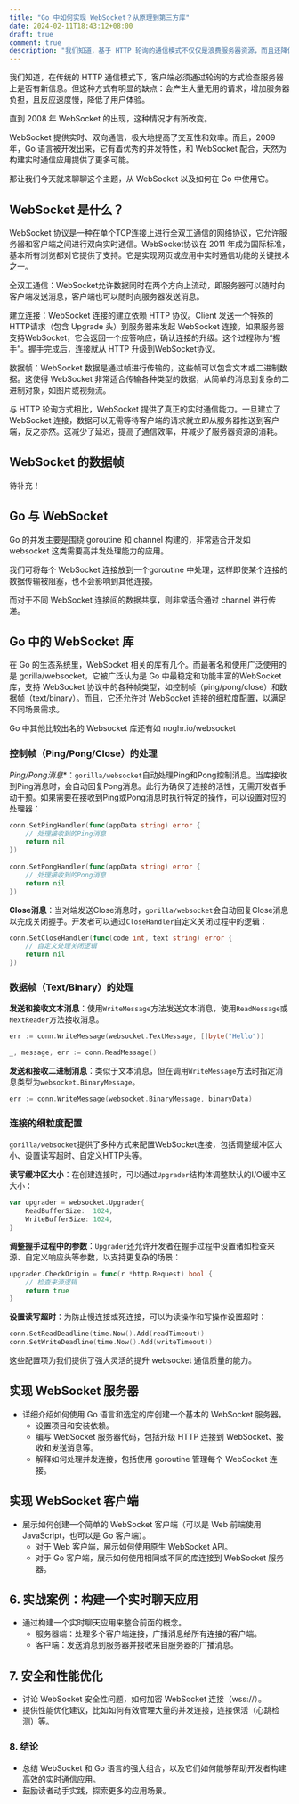 ```yaml
---
title: "Go 中如何实现 WebSocket？从原理到第三方库"
date: 2024-02-11T18:43:12+08:00
draft: true
comment: true
description: "我们知道，基于 HTTP 轮询的通信模式不仅仅是浪费服务器资源，而且还降低了用户体验。这种情况，直到 2008 年 WebSocket 的出现，才有所改变。WebSocket 提供实时、双向通信，极大地提高了交互性和效率。"
---
```


我们知道，在传统的 HTTP 通信模式下，客户端必须通过轮询的方式检查服务器上是否有新信息。但这种方式有明显的缺点：会产生大量无用的请求，增加服务器负担，且反应速度慢，降低了用户体验。

直到 2008 年 WebSocket 的出现，这种情况才有所改变。

WebSocket 提供实时、双向通信，极大地提高了交互性和效率。而且，2009 年，Go 语言被开发出来，它有着优秀的并发特性，和 WebSocket 配合，天然为构建实时通信应用提供了更多可能。

那让我们今天就来聊聊这个主题，从 WebSocket 以及如何在 Go 中使用它。

## WebSocket 是什么？

WebSocket 协议是一种在单个TCP连接上进行全双工通信的网络协议，它允许服务器和客户端之间进行双向实时通信。WebSocket协议在 2011 年成为国际标准，基本所有浏览都对它提供了支持。它是实现网页或应用中实时通信功能的关键技术之一。

全双工通信：WebSocket允许数据同时在两个方向上流动，即服务器可以随时向客户端发送消息，客户端也可以随时向服务器发送消息。

建立连接：WebSocket 连接的建立依赖 HTTP 协议。Client 发送一个特殊的HTTP请求（包含 Upgrade 头）到服务器来发起 WebSocket 连接。如果服务器支持WebSocket，它会返回一个应答响应，确认连接的升级。这个过程称为“握手”。握手完成后，连接就从 HTTP 升级到WebSocket协议。

数据帧：WebSocket 数据是通过帧进行传输的，这些帧可以包含文本或二进制数据。这使得 WebSocket 非常适合传输各种类型的数据，从简单的消息到复杂的二进制对象，如图片或视频流。

与 HTTP 轮询方式相比，WebSocket 提供了真正的实时通信能力。一旦建立了 WebSocket 连接，数据可以无需等待客户端的请求就立即从服务器推送到客户端，反之亦然。这减少了延迟，提高了通信效率，并减少了服务器资源的消耗。

## WebSocket 的数据帧

待补充！

## Go 与 WebSocket

Go 的并发主要是围绕 goroutine 和 channel 构建的，非常适合开发如 websocket 这类需要高并发处理能力的应用。

我们可将每个 WebSocket 连接放到一个goroutine 中处理，这样即使某个连接的数据传输被阻塞，也不会影响到其他连接。

而对于不同 WebSocket 连接间的数据共享，则非常适合通过 channel 进行传递。

## Go 中的 WebSocket 库

在 Go 的生态系统里，WebSocket 相关的库有几个。而最著名和使用广泛使用的是 gorilla/websocket，它被广泛认为是 Go 中最稳定和功能丰富的WebSocket库，支持 WebSocket 协议中的各种帧类型，如控制帧（ping/pong/close）和数据帧（text/binary）。而且，它还允许对 WebSocket 连接的细粒度配置，以满足不同场景需求。

Go 中其他比较出名的 Websocket 库还有如 noghr.io/websocket

### 控制帧（Ping/Pong/Close）的处理

*Ping/Pong消息**：`gorilla/websocket`自动处理Ping和Pong控制消息。当库接收到Ping消息时，会自动回复Pong消息。此行为确保了连接的活性，无需开发者手动干预。如果需要在接收到Ping或Pong消息时执行特定的操作，可以设置对应的处理器：
```go
conn.SetPingHandler(func(appData string) error {
    // 处理接收到的Ping消息
    return nil
})
  
conn.SetPongHandler(func(appData string) error {
    // 处理接收到的Pong消息
    return nil
})
```

**Close消息**：当对端发送Close消息时，`gorilla/websocket`会自动回复Close消息以完成关闭握手。开发者可以通过`CloseHandler`自定义关闭过程中的逻辑：
```go
conn.SetCloseHandler(func(code int, text string) error {
    // 自定义处理关闭逻辑
    return nil
})
```

### 数据帧（Text/Binary）的处理

**发送和接收文本消息**：使用`WriteMessage`方法发送文本消息，使用`ReadMessage`或`NextReader`方法接收消息。
```go
err := conn.WriteMessage(websocket.TextMessage, []byte("Hello"))

_, message, err := conn.ReadMessage()
```

**发送和接收二进制消息**：类似于文本消息，但在调用`WriteMessage`方法时指定消息类型为`websocket.BinaryMessage`。

```go
err := conn.WriteMessage(websocket.BinaryMessage, binaryData)
```

### 连接的细粒度配置

`gorilla/websocket`提供了多种方式来配置WebSocket连接，包括调整缓冲区大小、设置读写超时、自定义HTTP头等。

**读写缓冲区大小**：在创建连接时，可以通过`Upgrader`结构体调整默认的I/O缓冲区大小：
```go
var upgrader = websocket.Upgrader{
    ReadBufferSize:  1024,
    WriteBufferSize: 1024,
}
```
**调整握手过程中的参数**：`Upgrader`还允许开发者在握手过程中设置诸如检查来源、自定义响应头等参数，以支持更复杂的场景：
```go
upgrader.CheckOrigin = func(r *http.Request) bool {
    // 检查来源逻辑
    return true
}
```

**设置读写超时**：为防止慢连接或死连接，可以为读操作和写操作设置超时：
```go
conn.SetReadDeadline(time.Now().Add(readTimeout))
conn.SetWriteDeadline(time.Now().Add(writeTimeout))
```

这些配置项为我们提供了强大灵活的提升 websocket 通信质量的能力。

## 实现 WebSocket 服务器

- 详细介绍如何使用 Go 语言和选定的库创建一个基本的 WebSocket 服务器。
  - 设置项目和安装依赖。
  - 编写 WebSocket 服务器代码，包括升级 HTTP 连接到 WebSocket、接收和发送消息等。
  - 解释如何处理并发连接，包括使用 goroutine 管理每个 WebSocket 连接。

## 实现 WebSocket 客户端

- 展示如何创建一个简单的 WebSocket 客户端（可以是 Web 前端使用 JavaScript，也可以是 Go 客户端）。
  - 对于 Web 客户端，展示如何使用原生 WebSocket API。
  - 对于 Go 客户端，展示如何使用相同或不同的库连接到 WebSocket 服务器。

## 6. 实战案例：构建一个实时聊天应用

- 通过构建一个实时聊天应用来整合前面的概念。
  - 服务器端：处理多个客户端连接，广播消息给所有连接的客户端。
  - 客户端：发送消息到服务器并接收来自服务器的广播消息。

## 7. 安全和性能优化

- 讨论 WebSocket 安全性问题，如何加密 WebSocket 连接（wss://）。
- 提供性能优化建议，比如如何有效管理大量的并发连接，连接保活（心跳检测）等。

### 8. 结论
- 总结 WebSocket 和 Go 语言的强大组合，以及它们如何能够帮助开发者构建高效的实时通信应用。
- 鼓励读者动手实践，探索更多的应用场景。

